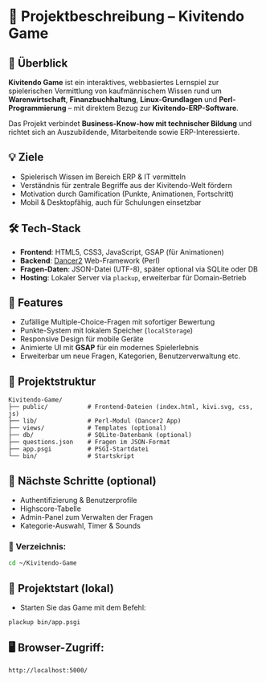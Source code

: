 # 🎯 Projektbeschreibung – Kivitendo Game

## 🧩 Überblick
**Kivitendo Game** ist ein interaktives, webbasiertes Lernspiel zur spielerischen Vermittlung von kaufmännischem Wissen rund um **Warenwirtschaft**, **Finanzbuchhaltung**, **Linux-Grundlagen** und **Perl-Programmierung** – mit direktem Bezug zur **Kivitendo-ERP-Software**.

Das Projekt verbindet **Business-Know-how mit technischer Bildung** und richtet sich an Auszubildende, Mitarbeitende sowie ERP-Interessierte.

## 💡 Ziele
- Spielerisch Wissen im Bereich ERP & IT vermitteln  
- Verständnis für zentrale Begriffe aus der Kivitendo-Welt fördern  
- Motivation durch Gamification (Punkte, Animationen, Fortschritt)  
- Mobil & Desktopfähig, auch für Schulungen einsetzbar

## 🛠️ Tech-Stack
- **Frontend**: HTML5, CSS3, JavaScript, GSAP (für Animationen)  
- **Backend**: [Dancer2](https://perldancer.org/) Web-Framework (Perl)  
- **Fragen-Daten**: JSON-Datei (UTF-8), später optional via SQLite oder DB  
- **Hosting**: Lokaler Server via `plackup`, erweiterbar für Domain-Betrieb

## 📱 Features
- Zufällige Multiple-Choice-Fragen mit sofortiger Bewertung  
- Punkte-System mit lokalem Speicher (`localStorage`)  
- Responsive Design für mobile Geräte  
- Animierte UI mit **GSAP** für ein modernes Spielerlebnis  
- Erweiterbar um neue Fragen, Kategorien, Benutzerverwaltung etc.

## 📁 Projektstruktur
```
Kivitendo-Game/
├── public/           # Frontend-Dateien (index.html, kivi.svg, css, js)
├── lib/              # Perl-Modul (Dancer2 App)
├── views/            # Templates (optional)
├── db/               # SQLite-Datenbank (optional)
├── questions.json    # Fragen im JSON-Format
├── app.psgi          # PSGI-Startdatei
└── bin/              # Startskript
```

## 🔮 Nächste Schritte (optional)
- Authentifizierung & Benutzerprofile  
- Highscore-Tabelle  
- Admin-Panel zum Verwalten der Fragen  
- Kategorie-Auswahl, Timer & Sounds

### 📂 Verzeichnis:

```bash
cd ~/Kivitendo-Game
```

## 🚀 Projektstart (lokal)
- Starten Sie das Game mit dem Befehl: 
```
plackup bin/app.psgi
```

## 🖥️ Browser-Zugriff:
```
http://localhost:5000/
```

